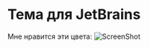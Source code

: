 Тема для JetBrains
========================
Мне нравится эти цвета:
![ScreenShot](http://s1.hostingkartinok.com/uploads/images/2014/07/9edda246e43f9e1a6b9d0e04c95f6456.png)
